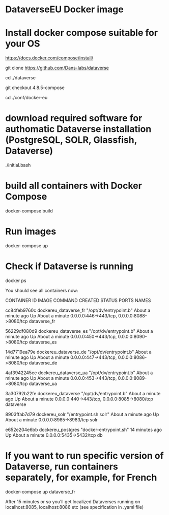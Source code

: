 DataverseEU Docker image
===============
# Install docker compose suitable for your OS
https://docs.docker.com/compose/install/
 
git clone https://github.com/Dans-labs/dataverse

cd ./dataverse

git checkout 4.8.5-compose

cd ./conf/docker-eu
 
# download required software for authomatic Dataverse installation (PostgreSQL, SOLR, Glassfish, Dataverse)
./initial.bash
# build all containers with Docker Compose
docker-compose build
# Run images
docker-compose up
# Check if Dataverse is running
docker ps

You should see all containers now:

CONTAINER ID        IMAGE                                 COMMAND                  CREATED              STATUS              PORTS                                          NAMES

cc84feb9760c        dockereu_dataverse_fr                 "/opt/dv/entrypoint.b"   About a minute ago   Up About a minute   0.0.0.0:446->443/tcp, 0.0.0.0:8088->8080/tcp   dataverse_fr

56229df080d9        dockereu_dataverse_es                 "/opt/dv/entrypoint.b"   About a minute ago   Up About a minute   0.0.0.0:450->443/tcp, 0.0.0.0:8090->8080/tcp   dataverse_es

14d7719ea79e        dockereu_dataverse_de                 "/opt/dv/entrypoint.b"   About a minute ago   Up About a minute   0.0.0.0:447->443/tcp, 0.0.0.0:8086->8080/tcp   dataverse_de

4af3942245ee        dockereu_dataverse_ua                 "/opt/dv/entrypoint.b"   About a minute ago   Up About a minute   0.0.0.0:453->443/tcp, 0.0.0.0:8089->8080/tcp   dataverse_ua

3a30792b22fe        dockereu_dataverse                    "/opt/dv/entrypoint.b"   About a minute ago   Up About a minute   0.0.0.0:440->443/tcp, 0.0.0.0:8085->8080/tcp   dataverse

8903ffab7d79        dockereu_solr                         "/entrypoint.sh solr"    About a minute ago   Up About a minute   0.0.0.0:8985->8983/tcp                         solr

e652e204e6bb        dockereu_postgres                     "docker-entrypoint.sh"   14 minutes ago       Up About a minute   0.0.0.0:5435->5432/tcp                         db

# If you want to run specific version of Dataverse, run containers separately, for example, for French
docker-compose up dataverse_fr
 
After 15 minutes or so you’ll get localized Dataverses running on localhost:8085, localhost:8086 etc (see specification in .yaml file)

